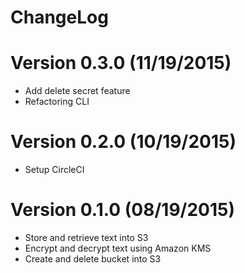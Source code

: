 ChangeLog
=============

# Version 0.3.0 (11/19/2015)

- Add delete secret feature
- Refactoring CLI

# Version 0.2.0 (10/19/2015)

- Setup CircleCI

# Version 0.1.0 (08/19/2015)

- Store and retrieve text into S3
- Encrypt and decrypt text using Amazon KMS
- Create and delete bucket into S3
